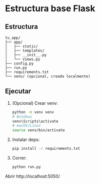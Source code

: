 # Estructura base Flask

## Estructura
```
tu_app/
├── app/
│   ├── static/
│   ├── templates/
│   ├── __init__.py
│   └── views.py
├── config.py
├── run.py
├── requirements.txt
└── venv/ (opcional, creada localmente)
```

## Ejecutar
1) (Opcional) Crear venv:
   ```bash
   python -m venv venv
   # Windows
   venv\Scripts\activate
   # macOS/Linux
   source venv/bin/activate
   ```
2) Instalar deps:
   ```bash
   pip install -r requirements.txt
   ```
3) Correr:
   ```bash
   python run.py
   ```
Abrir http://localhost:5050/